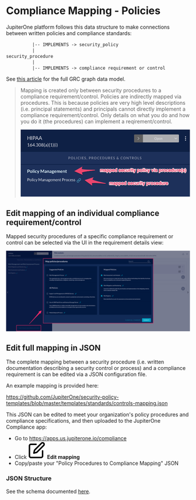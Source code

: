 # Compliance Mapping - Policies

JupiterOne platform follows this data structure to make connections between
written policies and compliance standards:

```text
          |-- IMPLEMENTS -> security_policy
          |
security_procedure
          |
          |-- IMPLEMENTS -> compliance requirement or control
```

See [this article][1] for the full GRC graph data model.

> Mapping is created only between security procedures to a compliance
requirement/control. Policies are indirectly mapped via procedures. This is
because policies are very high level descriptions (i.e. principal statements)
and principals cannot directly implement a compliance requirement/control. Only
details on what you do and how you do it (the procedures) can implement a
reqirement/control.
>
> ![compliance-mapped-policy-procedure](../../assets/compliance-mapped-policy-procedure.png)

## Edit mapping of an individual compliance requirement/control

Mapped security procedures of a specific compliance requirement or control can
be selected via the UI in the requirement details view:

  ![compliance-map-policies](../../assets/compliance-map-policies.png)

## Edit full mapping in JSON

The complete mapping between a security procedure (i.e. written documentation describing
a security control or process) and a compliance requirement is can be edited via a JSON
configuration file.

An example mapping is provided here:

<https://github.com/JupiterOne/security-policy-templates/blob/master/templates/standards/controls-mapping.json>

This JSON can be edited to meet your organization's policy procedures and
compliance specifications, and then uploaded to the JupiterOne Compliance app:

- Go to https://apps.us.jupiterone.io/compliance
- Click ![edit][edit-icon] **Edit mapping**
- Copy/paste your "Policy Procedures to Compliance Mapping" JSON

[1]: ../../docs/data-model/org-grc.md
[edit-icon]: https://raw.githubusercontent.com/feathericons/feather/master/icons/edit.svg?sanitize=true

### JSON Structure

See the schema documented [here](../../docs/schemas/policies-compliance.md).
